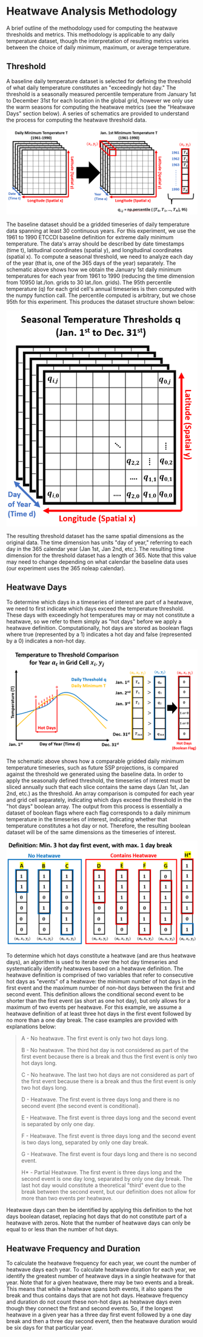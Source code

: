 # Heatwave Analysis Methodology
A brief outline of the methodology used for computing the heatwave thresholds and metrics. This methodology is applicable to any daily temperature dataset, though the interpretation of resulting metrics varies between the choice of daily minimum, maximum, or average temperature.
## Threshold
A baseline daily temperature dataset is selected for defining the threshold of what daily temperature constitutes an "exceedingly hot day." The threshold is a seasonally measured percentile temperature from January 1st to December 31st for each location in the global grid, however we only use the warm seasons for computing the heatwave metrics (see the "Heatwave Days" section below). A series of schematics are provided to understand the process for computing the heatwave threshold data.

![Schematic of gridded timeseries data being analyzed to produce seasonal percentiles thresholds for each grid cell.](imgs/schematic1.png "Schematic 1")

The baseline dataset should be a gridded timeseries of daily temperature data spanning at least 30 continuous years. For this experiment, we use the 1961 to 1990 ETCCDI baseline definition for extreme daily minimum temperature. The data's array should be described by date timestamps (time t), latitudinal coordinates (spatial y), and longitudinal coordinates (spatial x). To compute a seasonal threshold, we need to analyze each day of the year (that is, one of the 365 days of the year) separately. The schematic above shows how we obtain the January 1st daily minimum temperatures for each year from 1961 to 1990 (reducing the time dimension from 10950 lat./lon. grids to 30 lat./lon. grids). The 95th percentile temperature (q) for each grid cell's annual timeseries is then computed with the numpy function call. The percentile computed is arbitrary, but we chose 95th for this experiment. This produces the dataset structure shown below:

![Schematic of structure of threshold data.](imgs/schematic2.png "Schematic 2")

The resulting threshold dataset has the same spatial dimensions as the original data. The time dimension has units "day of year," referring to each day in the 365 calendar year (Jan 1st, Jan 2nd, etc.). The resulting time dimension for the threshold dataset has a length of 365. Note that this value may need to change depending on what calendar the baseline data uses (our experiment uses the 365 noleap calendar).

## Heatwave Days

To determine which days in a timeseries of interest are part of a heatwave, we need to first indicate which days exceed the temperature threshold. These days with exceedingly hot temperatures may or may not constitute a heatwave, so we refer to them simply as "hot days" before we apply a heatwave definition. Computationally, hot days are stored as boolean flags where true (represented by a 1) indicates a hot day and false (represented by a 0) indicates a non-hot day.

![Schematic showing how hot days are computed using timeseries data.](imgs/schematic3.png "Schematic 3")

The schematic above shows how a comparable gridded daily minimum temperature timeseries, such as future SSP projections, is compared against the threshold we generated using the baseline data. In order to apply the seasonally defined threshold, the timeseries of interest must be sliced annually such that each slice contains the same days (Jan 1st, Jan 2nd, etc.) as the threshold. An array comparison is computed for each year and grid cell separately, indicating which days exceed the threshold in the "hot days" boolean array. The output from this process is essentially a dataset of boolean flags where each flag corresponds to a daily minimum temperature in the timeseries of interest, indicating whether that temperature constitutes a hot day or not. Therefore, the resulting boolean dataset will be of the same dimensions as the timeseries of interest.

![Schematic showing how heatwave days are computed using hot days boolean data.](imgs/schematic4.png "Schematic 4")

To determine which hot days constitute a heatwave (and are thus heatwave days), an algorithm is used to iterate over the hot day timeseries and systematically identify heatwaves based on a heatwave definition. The heatwave definition is comprised of two variables that refer to consecutive hot days as "events" of a heatwave: the minimum number of hot days in the first event and the maximum number of non-hot days between the first and second event. This definition allows the conditional second event to be shorter than the first event (as short as one hot day), but only allows for a maximum of two events per heatwave. For this example, we assume a heatwave definition of at least three hot days in the first event followed by no more than a one day break. The case examples are provided with explanations below:

> A - No heatwave. The first event is only two hot days long.
> 
> B - No heatwave. The third hot day is not considered as part of the first event because there is a break and thus the first event is only two hot days long.
> 
> C - No heatwave. The last two hot days are not considered as part of the first event because there is a break and thus the first event is only two hot days long.
> 
> D - Heatwave. The first event is three days long and there is no second event (the second event is conditional).
> 
> E - Heatwave. The first event is three days long and the second event is separated by only one day.
> 
> F - Heatwave. The first event is three days long and the second event is two days long, separated by only one day break.
> 
> G - Heatwave. The first event is four days long and there is no second event.
> 
> H* - Partial Heatwave. The first event is three days long and the second event is one day long, separated by only one day break. The last hot day would constitute a theoretical "third" event due to the break between the second event, but our definition does not allow for more than two events per heatwave.

Heatwave days can then be identified by applying this definition to the hot days boolean dataset, replacing hot days that do not constitute part of a heatwave with zeros. Note that the number of heatwave days can only be equal to or less than the number of hot days.

## Heatwave Frequency and Duration
To calculate the heatwave frequency for each year, we count the number of heatwave days each year. To calculate heatwave duration for each year, we identify the greatest number of heatwave days in a single heatwave for that year. Note that for a given heatwave, there may be two events and a break. This means that while a heatwave spans both events, it also spans the break and thus contains days that are not hot days. Heatwave frequency and duration do not count these non-hot days as heatwave days even though they connect the first and second events. So, if the longest heatwave in a given year has a three day first event followed by a one day break and then a three day second event, then the heatwave duration would be six days for that particular year.

